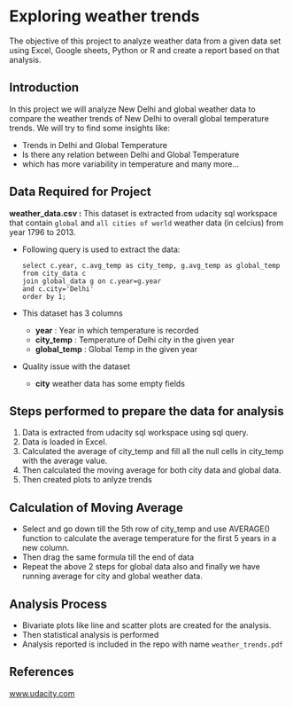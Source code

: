 # Exploring weather trends
The objective of this project to analyze weather data from a given data set using Excel, Google sheets, Python or R and create a report based on that analysis.

## Introduction
In this project we will analyze New Delhi and global weather data to compare the weather trends of New Delhi to overall global temperature trends. We will try to find some insights like:
- Trends in Delhi and Global Temperature
- Is there any relation between Delhi and Global Temperature
- which has more variability in temperature and many more...

## Data Required for Project

**weather_data.csv :** This dataset is extracted from udacity sql workspace that contain ```global``` and ```all cities of world``` weather data (in celcius) from year 1796 to 2013. 
- Following query is used to extract the data:
    ```
    select c.year, c.avg_temp as city_temp, g.avg_temp as global_temp
    from city_data c
    join global_data g on c.year=g.year
    and c.city='Delhi'
    order by 1;
    ```
- This dataset has 3 columns
    - **year** : Year in which temperature is recorded
    - **city_temp** : Temperature of Delhi city in the given year
    - **global_temp** : Global Temp in the given year

- Quality issue with the dataset
    - **city** weather data has some empty fields

## Steps performed to prepare the data for analysis
1. Data is extracted from udacity sql workspace using sql query.
2. Data is loaded in Excel.
3. Calculated the average of city_temp and fill all the null cells in city_temp with the average value.
4. Then calculated the moving average for both city data and global data.
5. Then created plots to anlyze trends

## Calculation of Moving Average
- Select and go down till the 5th row of city_temp and use AVERAGE() function to calculate the average temperature for the first 5 years in a new column.
- Then drag the same formula till the end of data
- Repeat the above 2 steps for global data also and finally we have running average for city and global weather data.

## Analysis Process
- Bivariate plots like line and scatter plots are created for the analysis.
- Then statistical analysis is performed
- Analysis reported is included in the repo with name ```weather_trends.pdf```

## References
www.udacity.com